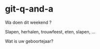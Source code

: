 # git-q-and-a

Wa doen dit weekend ?

Slapen, herhalen, trouwfeest, eten, slapen, ...

Wat is uw geboortejaar?
